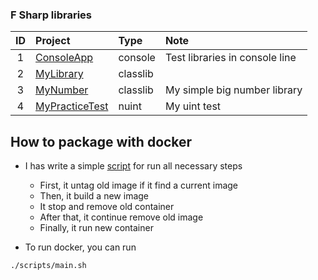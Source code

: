 ### F Sharp libraries

| ID  | Project                             | Type     | Note                           |
| :-: | :---------------------------------- | :------- | :----------------------------- |
|  1  | [ConsoleApp](./ConsoleApp/)         | console  | Test libraries in console line |
|  2  | [MyLibrary](./MyLibrary/)           | classlib |
|  3  | [MyNumber](./MyNumber/)             | classlib | My simple big number library   |
|  4  | [MyPracticeTest](./MyPracticeTest/) | nuint    | My uint test                   |

## How to package with docker

- I has write a simple [script](./scripts/main.sh) for run all necessary steps

  - First, it untag old image if it find a current image
  - Then, it build a new image
  - It stop and remove old container
  - After that, it continue remove old image
  - Finally, it run new container

- To run docker, you can run

```shell
./scripts/main.sh
```
